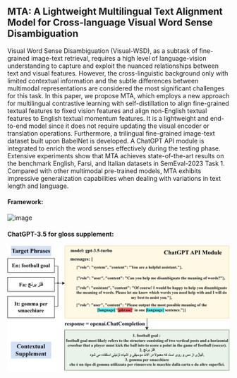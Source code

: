 ## MTA: A Lightweight Multilingual Text Alignment Model for Cross-language Visual Word Sense Disambiguation

Visual Word Sense Disambiguation (Visual-WSD), as a subtask of fine-grained image-text retrieval, requires a high level of language-vision understanding to capture and exploit the nuanced relationships between text and visual features. However, the cross-linguistic background only with limited contextual information and the subtle differences between multimodal representations are considered the most significant challenges for this task. In this paper, we propose MTA, which employs a new approach for multilingual contrastive learning with self-distillation to align fine-grained textual features to fixed vision features and align non-English textual features to English textual momentum features. It is a lightweight and end-to-end model since it does not require updating the visual encoder or translation operations. Furthermore, a trilingual fine-grained image-text dataset built upon BabelNet is developed. A ChatGPT API module is integrated to enrich the word senses effectively during the testing phase. Extensive experiments show that MTA achieves state-of-the-art results on the benchmark English, Farsi, and Italian datasets in SemEval-2023 Task 1. Compared with other multimodal pre-trained models, MTA exhibits impressive generalization capabilities when dealing with variations in text length and language.

#### Framework:
![image](./Fig/framework.png)
#### 
#### ChatGPT-3.5 for gloss supplement:
![image](./Fig/ChatGPT.png)

